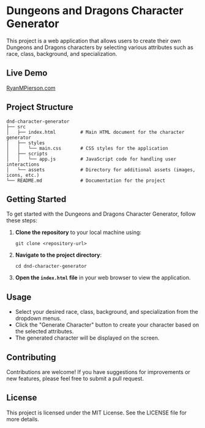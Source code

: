 # Dungeons and Dragons Character Generator

This project is a web application that allows users to create their own Dungeons and Dragons characters by selecting various attributes such as race, class, background, and specialization.

## Live Demo

[RyanMPierson.com](https://ryanmpierson.com/arcade/dnd-character-generator/)

## Project Structure

```
dnd-character-generator
├── src
│   ├── index.html         # Main HTML document for the character generator
│   ├── styles
│   │   └── main.css       # CSS styles for the application
│   ├── scripts
│   │   └── app.js         # JavaScript code for handling user interactions
│   └── assets             # Directory for additional assets (images, icons, etc.)
└── README.md              # Documentation for the project
```

## Getting Started

To get started with the Dungeons and Dragons Character Generator, follow these steps:

1. **Clone the repository** to your local machine using:
   ```
   git clone <repository-url>
   ```

2. **Navigate to the project directory**:
   ```
   cd dnd-character-generator
   ```

3. **Open the `index.html` file** in your web browser to view the application.

## Usage

- Select your desired race, class, background, and specialization from the dropdown menus.
- Click the "Generate Character" button to create your character based on the selected attributes.
- The generated character will be displayed on the screen.

## Contributing

Contributions are welcome! If you have suggestions for improvements or new features, please feel free to submit a pull request.

## License

This project is licensed under the MIT License. See the LICENSE file for more details.
